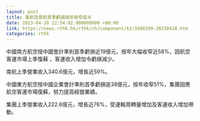 ```yaml
---
layout: post
title: 東航及南航首季虧損按年收窄逾半
date: 2023-04-28 22:54:02.000000000 +08:00
link: https://news.rthk.hk/rthk/ch/component/k2/1698399-20230428.htm
categories: rthk
---
```


中國南方航空按中國會計準則首季虧損近19億元，按年大幅收窄近58%，因航空客運市場上季復蘇 ，客運收入增加令虧損減少。

南航上季營業收入340.6億元，增長近59%。

中國東方航空按中國企業會計準則首季虧損逾38億元，按年收窄51%，集團因應航空客運市場復蘇，努力提高經營業績。

集團上季營業收入222.6億元，增長近76%，受運輸周轉量增加及客運收入增加帶動。
